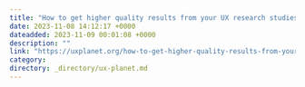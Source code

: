 ```yaml
---
title: "How to get higher quality results from your UX research studies"
date: 2023-11-08 14:12:17 +0000
dateadded: 2023-11-09 00:01:08 +0000
description: ""
link: "https://uxplanet.org/how-to-get-higher-quality-results-from-your-ux-research-studies-b5db4b733cd0?source=rss----819cc2aaeee0---4"
category:
directory: _directory/ux-planet.md
---
```


